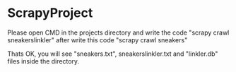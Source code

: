 # ScrapyProject

Please open CMD in the projects directory and write the code "scrapy crawl sneakerslinkler" after write this code "scrapy crawl sneakers"

Thats OK, you will see "sneakers.txt", sneakerslinkler.txt and "linkler.db" files inside the directory.
